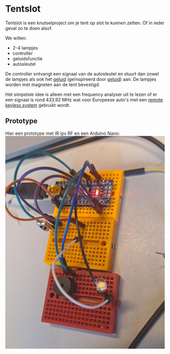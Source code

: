 # Tentslot

Tentslot is een knutselproject om je tent op slot te kunnen zetten. Of in ieder geval zo te doen alsof.  

We willen:  
- 2-4 lampjes
- controller
- geluidsfunctie
- autosleutel

De controller ontvangt een signaal van de autosleutel en stuurt dan zowel de lampjes als ook het [geluid](./bleep.ino) (geïnspireerd door [geluid](https://www.youtube.com/watch?v=xSc9xaLkxng)) aan. De lampjes worden met magneten aan de tent bevestigd.  

Het simpelste idee is alleen met een frequency analyser uit te lezen of er een signaal is rond 433,92 MHz wat voor Europeese auto's met een [remote keyless system](https://en.wikipedia.org/wiki/Remote_keyless_system) gebruikt wordt.  

## Prototype

Hier een prototype met IR ipv RF en een Arduino Nano:  
![prototype](./prototype.jpeg)